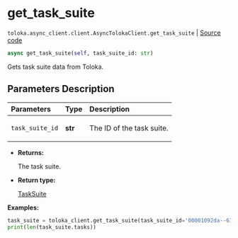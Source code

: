 # get_task_suite
`toloka.async_client.client.AsyncTolokaClient.get_task_suite` | [Source code](https://github.com/Toloka/toloka-kit/blob/v1.2.1/src/async_client/client.py#L0)

```python
async get_task_suite(self, task_suite_id: str)
```

Gets task suite data from Toloka.

## Parameters Description

| Parameters | Type | Description |
| :----------| :----| :-----------|
`task_suite_id`|**str**|<p>The ID of the task suite.</p>

* **Returns:**

  The task suite.

* **Return type:**

  [TaskSuite](toloka.client.task_suite.TaskSuite.md)

**Examples:**


```python
task_suite = toloka_client.get_task_suite(task_suite_id='00001092da--61ef030400c684132d0da0dc')
print(len(task_suite.tasks))
```
